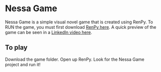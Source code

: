 # Nessa Game

Nessa Game is a simple visual novel game that is created using RenPy. To RUN the game, you must first download [RenPy here](https://www.renpy.org/). A quick preview of the game can be seen in a [LinkedIn video here](https://www.linkedin.com/posts/vanessavun_python-may-have-a-reputation-for-being-slow-activity-7269372272753229825-kr9M?utm_source=share&utm_medium=member_desktop).

## To play

Download the game folder. Open up RenPy. Look for the Nessa Game project and run it!
